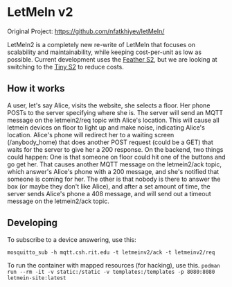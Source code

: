 # LetMeIn v2

Original Project: https://github.com/nfatkhiyev/letMeIn/

LetMeIn2 is a completely new re-write of LetMeIn that focuses on scalability and maintainability, while keeping cost-per-unit as low as possible. Current development uses the [Feather S2](https://www.adafruit.com/product/4769), but we are looking at switching to the [Tiny S2](https://www.adafruit.com/product/5029) to reduce costs.

## How it works

A user, let's say Alice, visits the website, she selects a floor. Her phone POSTs to the server specifying where she is. The server will send an MQTT message on the letmein2/req topic with Alice's location. This will cause all letmein devices on floor to light up and make noise, indicating Alice's location. Alice's phone will redirect her to a waiting screen (/anybody_home) that does another POST request (could be a GET) that waits for the server to give her a 200 response. On the backend, two things could happen: One is that someone on floor could hit one of the buttons and go get her. That causes another MQTT message on the letmein2/ack topic, which answer's Alice's phone with a 200 message, and she's notified that someone is coming for her. The other is that nobody is there to answer the box (or maybe they don't like Alice), and after a set amount of time, the server sends Alice's phone a 408 message, and will send out a timeout message on the letmein2/ack topic.

## Developing

To subscribe to a device answering, use this:

`mosquitto_sub -h mqtt.csh.rit.edu -t letmeinv2/ack -t letmeinv2/req`

To run the container with mapped resources (for hacking), use this.
`podman run --rm -it -v static:/static -v templates:/templates -p 8080:8080 letmein-site:latest`

